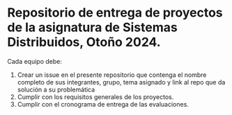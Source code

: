 # Repositorio de entrega de proyectos de la asignatura de Sistemas Distribuidos, Otoño 2024.

Cada equipo debe:

1. Crear un issue en el presente repositorio que contenga el nombre completo de sus integrantes, grupo, tema asignado y link al repo que da solución a su problemática
2. Cumplir con los requisitos generales de los proyectos.
3. Cumplir con el cronograma de entrega de las evaluaciones.
